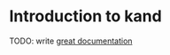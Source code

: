 # Introduction to kand

TODO: write [great documentation](http://jacobian.org/writing/what-to-write/)
